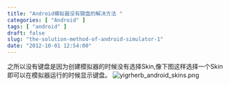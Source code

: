 ```yaml
---
title: "Android模拟器没有键盘的解决方法 "
categories: [ "Android" ]
tags: [ "android" ]
draft: false
slug: "the-solution-method-of-android-simulator-1"
date: "2012-10-01 12:54:00"
---
```


之所以没有键盘是因为创建模拟器的时候没有选择Skin,像下图这样选择一个Skin即可以在模拟器运行的时候显示键盘。
![yigrherb_android_skins.png][1]
<!--more-->


  [1]: https://imgs.gnux.cn/usr/uploads/2016/01/2259925291.png